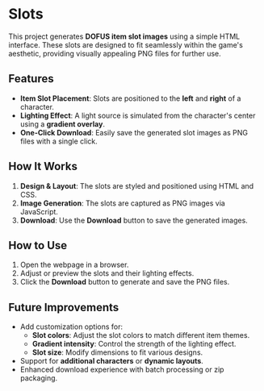 # **Slots**

This project generates **DOFUS item slot images** using a simple HTML interface. These slots are designed to fit seamlessly within the game's aesthetic, providing visually appealing PNG files for further use.

## **Features**
- **Item Slot Placement**: Slots are positioned to the **left** and **right** of a character.
- **Lighting Effect**: A light source is simulated from the character's center using a **gradient overlay**.
- **One-Click Download**: Easily save the generated slot images as PNG files with a single click.

## **How It Works**
1. **Design & Layout**: The slots are styled and positioned using HTML and CSS.
2. **Image Generation**: The slots are captured as PNG images via JavaScript.
3. **Download**: Use the **Download** button to save the generated images.

## **How to Use**
1. Open the webpage in a browser.
2. Adjust or preview the slots and their lighting effects.
3. Click the **Download** button to generate and save the PNG files.

## **Future Improvements**
- Add customization options for:
  - **Slot colors**: Adjust the slot colors to match different item themes.
  - **Gradient intensity**: Control the strength of the lighting effect.
  - **Slot size**: Modify dimensions to fit various designs.
- Support for **additional characters** or **dynamic layouts**.
- Enhanced download experience with batch processing or zip packaging.
